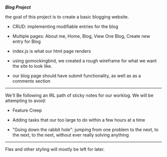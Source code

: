 ___Blog Project___

the goal of this project is to create a basic blogging website.

- CRUD: implementing modifiable entries for the blog

- Multiple pages: About me, Home, Blog, View One Blog, Create new entry for Blog

- index.js is what our html page renders

- using gomockingbird, we created a rough wireframe for what we want the site to look like.

- our blog page should have submit functionality, as well as as a comments section

___

We'll Be following an IRL path of sticky notes for our worklog. We will be attempting to avoid:

- Feature Creep

- Adding tasks that our too large to do within a few hours at a time

- "Going down the rabbit hole": jumping from one problem to the next, to the next, to the next, without ever really solving anything

---

Flex and other styling will mostly be left for later.
